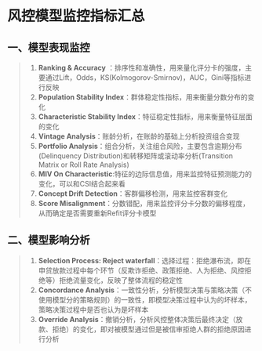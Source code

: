 # 风控模型监控指标汇总

## 一、模型表现监控
> 1. **Ranking & Accuracy** ：排序性和准确性，用来量化评分卡的强度，主要通过Lift，Odds，KS(Kolmogorov-Smirnov)，AUC，Gini等指标进行反映
> 2. **Population Stability Index**：群体稳定性指标，用来衡量分数分布的变化
> 3. **Characteristic Stability Index**：特征稳定性指标，用来衡量特征层面的变化
> 4. **Vintage Analysis**：账龄分析，在账龄的基础上分析投资组合变现
> 5. **Portfolio Analysis**：组合分析，关注组合风险，主要包含逾期分布(Delinquency Distribution)和转移矩阵或滚动率分析(Transition Matrix or Roll Rate Analysis)
> 6. **MIV On Characteristic**:特征的边际信息值，用来监控特征预测能力的变化，可以和CSI结合起来看
> 7. **Concept Drift Detection**：客群偏移检测，用来监控客群变化
> 8. **Score Misalignment**：分数错配，用来监控评分卡分数的偏移程度，从而确定是否需要重新Refit评分卡模型

## 二、模型影响分析
> 1. **Selection Process: Reject waterfall**：选择过程：拒绝瀑布流，即在申贷放款过程中每个环节（反欺诈拒绝、政策拒绝、人为拒绝、风控拒绝等）拒绝流量变化，反映了整体流程的稳定性
> 2. **Concordance Analysis**：一致性分析，分析模型决策与策略决策（不使用模型分的策略规则）的一致性，即模型决策过程中认为的坏样本，策略决策过程中是否也认为是坏样本
> 3. **Override Analysis**：撤销分析，分析风控整体决策后最终决定（放款、拒绝）的变化，即对被模型通过但是被信审拒绝人群的拒绝原因进行分析


